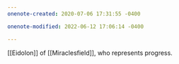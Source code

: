 ```yaml
---
onenote-created: 2020-07-06 17:31:55 -0400

onenote-modified: 2022-06-12 17:06:14 -0400

---
```


[[Eidolon]] of [[Miraclesfield]], who represents progress.
